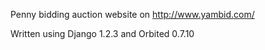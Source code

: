 Penny bidding auction website on http://www.yambid.com/

Written using Django 1.2.3 and Orbited 0.7.10
